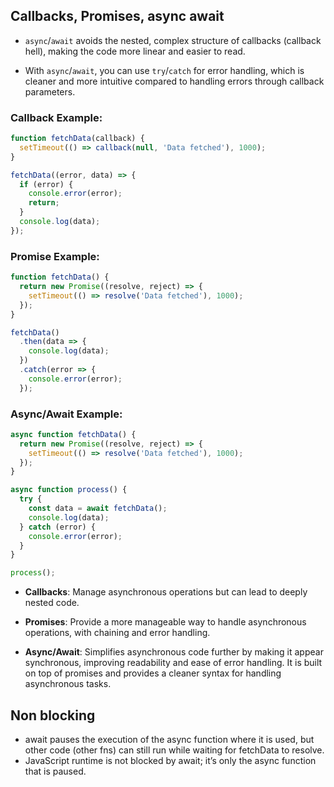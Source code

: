 ## Callbacks, Promises, async await
- `async`/`await` avoids the nested, complex structure of callbacks (callback hell), making the code more linear and easier to read.

- With `async`/`await`, you can use `try`/`catch` for error handling, which is cleaner and more intuitive compared to handling errors through callback parameters.

### **Callback Example:**

```javascript
function fetchData(callback) {
  setTimeout(() => callback(null, 'Data fetched'), 1000);
}

fetchData((error, data) => {
  if (error) {
    console.error(error);
    return;
  }
  console.log(data);
});
```

### **Promise Example:**

```javascript
function fetchData() {
  return new Promise((resolve, reject) => {
    setTimeout(() => resolve('Data fetched'), 1000);
  });
}

fetchData()
  .then(data => {
    console.log(data);
  })
  .catch(error => {
    console.error(error);
  });
```

### **Async/Await Example:**

```javascript
async function fetchData() {
  return new Promise((resolve, reject) => {
    setTimeout(() => resolve('Data fetched'), 1000);
  });
}

async function process() {
  try {
    const data = await fetchData();
    console.log(data);
  } catch (error) {
    console.error(error);
  }
}

process();
```

- **Callbacks**: Manage asynchronous operations but can lead to deeply nested code.

- **Promises**: Provide a more manageable way to handle asynchronous operations, with chaining and error handling.

- **Async/Await**: Simplifies asynchronous code further by making it appear synchronous, improving readability and ease of error handling. It is built on top of promises and provides a cleaner syntax for handling asynchronous tasks.

## Non blocking
- await pauses the execution of the async function where it is used, but other code (other fns) can still run while waiting for fetchData to resolve.
- JavaScript runtime is not blocked by await; it’s only the async function that is paused.